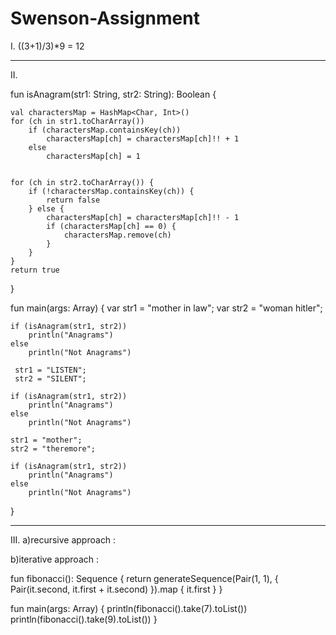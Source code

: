 # Swenson-Assignment

I.
((3+1)/3)*9 = 12

-------------------------------------------------------------------------------------------------------

II.

fun isAnagram(str1: String, str2: String): Boolean {

    val charactersMap = HashMap<Char, Int>()
    for (ch in str1.toCharArray())
        if (charactersMap.containsKey(ch))
            charactersMap[ch] = charactersMap[ch]!! + 1
        else
            charactersMap[ch] = 1


    for (ch in str2.toCharArray()) {
        if (!charactersMap.containsKey(ch)) {
            return false
        } else {
            charactersMap[ch] = charactersMap[ch]!! - 1
            if (charactersMap[ch] == 0) {
                charactersMap.remove(ch)
            }
        }
    }
    return true
}

fun main(args: Array<String>) {
    var str1 = "mother in law";
    var str2 = "woman hitler";

    if (isAnagram(str1, str2))
        println("Anagrams")
    else
        println("Not Anagrams")

     str1 = "LISTEN";
     str2 = "SILENT";

    if (isAnagram(str1, str2))
        println("Anagrams")
    else
        println("Not Anagrams")

    str1 = "mother";
    str2 = "theremore";

    if (isAnagram(str1, str2))
        println("Anagrams")
    else
        println("Not Anagrams")
}

--------------------------------------------------------------------------------------------------------------------

III.
a)recursive approach : 

b)iterative approach : 

fun fibonacci(): Sequence<Int> {
    return generateSequence(Pair(1, 1), { Pair(it.second, it.first + it.second) }).map { it.first }
}

fun main(args: Array<String>) {
	println(fibonacci().take(7).toList())
    println(fibonacci().take(9).toList())
}

